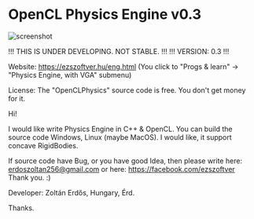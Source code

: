 # OpenCL Physics Engine v0.3

![screenshot](https://user-images.githubusercontent.com/9680136/142742758-1de73b99-bad5-4967-aca0-d1a87fdc5d2e.jpg)

!!! THIS IS UNDER DEVELOPING. NOT STABLE. !!!
!!! VERSION: 0.3 !!!

Website: https://ezszoftver.hu/eng.html (You click to "Progs & learn" -> "Physics Engine, with VGA" submenu)

License:
The "OpenCLPhysics" source code is free.
You don't get money for it.

Hi!

I would like write Physics Engine in C++ & OpenCL.
You can build the source code Windows, Linux (maybe MacOS).
I would like, it support concave RigidBodies.

If source code have Bug, or you have good Idea, then please write here:
erdoszoltan256@gmail.com
or here:
https://facebook.com/ezszoftver
Thank you. :)

Developer:
Zoltán Erdős, Hungary, Érd.

Thanks.
